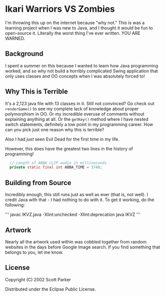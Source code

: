 # Ikari Warriors VS Zombies

I'm throwing this up on the internet because "why not." This is was a learning project when I was new to Java, and I thought it would be fun to open-source it. Literally the worst thing I've ever written. YOU ARE WARNED.

## Background

I spent a summer on this because I wanted to learn how Java programming worked, and so why not build a horribly complicated Swing application that only uses classes and OO concepts when I was absolutely forced to!

## Why This is Terrible

It's a 2,123 java file with 13 classes in it. Still not convinced? Go check out `renderGame()` to see my complete lack of knowledge about proper polymorphism in OO. Or my incredible overuse of comments without explaining anything at all. Or the `getKey()` method where I have nested switch statements, definitely a low point in my programming career. How can you pick just one reason why this is terrible?

Also I had _just_ seen Evil Dead for the first time in my life.

However, this does have the greatest two lines in the history of programming!

```java
  // Length of ABBA_CLIP audio in milliseconds
  private static final int ABBA_TIME = 3748;
```

## Building from Source

Incredibly enough, this still runs just as well as ever (that is, not well). I credit Java with that - I had nothing to do with it. To get it working, do the following:

'''
javac IKVZ.java -Xlint:unchecked -Xlint:deprecation
java IKVZ
'''

## Artwork

Nearly all the artwork used within was cobbled together from random websites in the days before Google Image search. If you find something that belongs to you, let me know.

## License

Copyright (C) 2002 Scott Parker

Distributed under the Eclipse Public License.
